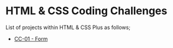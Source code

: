 # HTML & CSS Coding Challenges

List of projects within HTML & CSS Plus as follows;


- [CC-01 - Form](./HC-CC-01/README.md)
